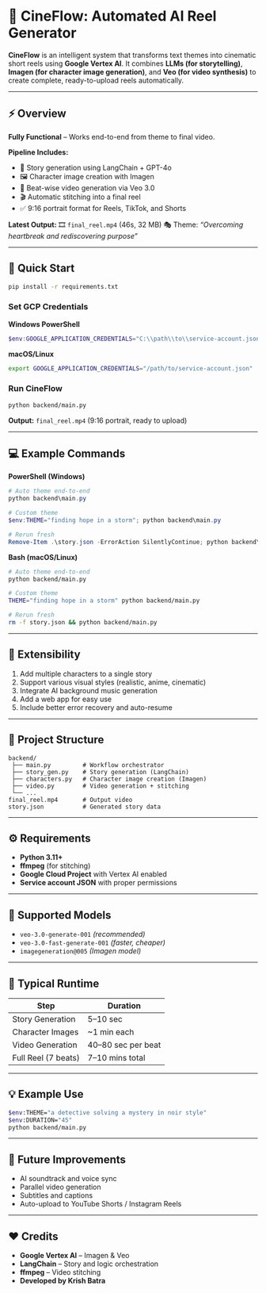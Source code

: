 # 🎥 CineFlow: Automated AI Reel Generator

**CineFlow** is an intelligent system that transforms text themes into cinematic short reels using **Google Vertex AI**.
It combines **LLMs (for storytelling)**, **Imagen (for character image generation)**, and **Veo (for video synthesis)** to create complete, ready-to-upload reels automatically.

---

## ⚡ Overview

**Fully Functional** – Works end-to-end from theme to final video.

**Pipeline Includes:**

* 🧠 Story generation using LangChain + GPT-4o
* 🖼️ Character image creation with Imagen
* 🎥 Beat-wise video generation via Veo 3.0
* 🎬 Automatic stitching into a final reel
* ✅ 9:16 portrait format for Reels, TikTok, and Shorts

**Latest Output:**
🎞️ `final_reel.mp4` (46s, 32 MB)
🎭 Theme: *“Overcoming heartbreak and rediscovering purpose”*

---

## 🚀 Quick Start

```bash
pip install -r requirements.txt
```

### Set GCP Credentials

**Windows PowerShell**

```powershell
$env:GOOGLE_APPLICATION_CREDENTIALS="C:\\path\\to\\service-account.json"
```

**macOS/Linux**

```bash
export GOOGLE_APPLICATION_CREDENTIALS="/path/to/service-account.json"
```

### Run CineFlow

```bash
python backend/main.py
```

**Output:** `final_reel.mp4` (9:16 portrait, ready to upload)

---

## 💻 Example Commands

**PowerShell (Windows)**

```powershell
# Auto theme end-to-end
python backend\main.py

# Custom theme
$env:THEME="finding hope in a storm"; python backend\main.py

# Rerun fresh
Remove-Item .\story.json -ErrorAction SilentlyContinue; python backend\main.py
```

**Bash (macOS/Linux)**

```bash
# Auto theme end-to-end
python backend/main.py

# Custom theme
THEME="finding hope in a storm" python backend/main.py

# Rerun fresh
rm -f story.json && python backend/main.py
```

---

## 🧩 Extensibility

1. Add multiple characters to a single story
2. Support various visual styles (realistic, anime, cinematic)
3. Integrate AI background music generation
4. Add a web app for easy use
5. Include better error recovery and auto-resume

---

## 📁 Project Structure

```
backend/
 ├── main.py         # Workflow orchestrator
 ├── story_gen.py    # Story generation (LangChain)
 ├── characters.py   # Character image creation (Imagen)
 ├── video.py        # Video generation + stitching
 └── ...
final_reel.mp4       # Output video
story.json           # Generated story data
```

---

## ⚙️ Requirements

* **Python 3.11+**
* **ffmpeg** (for stitching)
* **Google Cloud Project** with Vertex AI enabled
* **Service account JSON** with proper permissions

---

## 🎨 Supported Models

* `veo-3.0-generate-001` *(recommended)*
* `veo-3.0-fast-generate-001` *(faster, cheaper)*
* `imagegeneration@005` *(Imagen model)*

---

## 🧠 Typical Runtime

| Step                | Duration           |
| ------------------- | ------------------ |
| Story Generation    | 5–10 sec           |
| Character Images    | ~1 min each        |
| Video Generation    | 40–80 sec per beat |
| Full Reel (7 beats) | 7–10 mins total    |

---

## 💡 Example Use

```bash
$env:THEME="a detective solving a mystery in noir style"
$env:DURATION="45"
python backend/main.py
```

---

## 🔮 Future Improvements

* AI soundtrack and voice sync
* Parallel video generation
* Subtitles and captions
* Auto-upload to YouTube Shorts / Instagram Reels

---

## ❤️ Credits

* **Google Vertex AI** – Imagen & Veo
* **LangChain** – Story and logic orchestration
* **ffmpeg** – Video stitching
* **Developed by Krish Batra**
